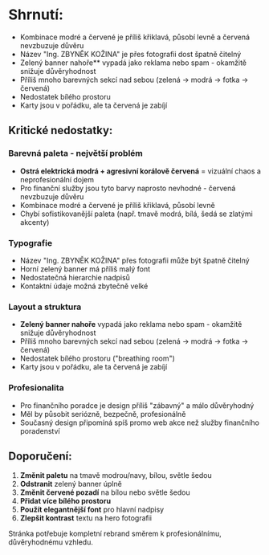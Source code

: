 # **Shrnutí:**
-  Kombinace modré a červené je příliš křiklavá, působí levně a červená nevzbuzuje důvěru
-  Název "Ing. ZBYNĚK KOŽINA" je přes fotografii dost špatně čitelný
-  Zelený banner nahoře** vypadá jako reklama nebo spam - okamžitě snižuje důvěryhodnost
-  Příliš mnoho barevných sekcí nad sebou (zelená → modrá → fotka → červená)
-  Nedostatek bílého prostoru
-  Karty jsou v pořádku, ale ta červená je zabíjí

## **Kritické nedostatky:**

### **Barevná paleta - největší problém**
- **Ostrá elektrická modrá + agresivní korálově červená** = vizuální chaos a neprofesionální dojem
- Pro finanční služby jsou tyto barvy naprosto nevhodné - červená nevzbuzuje důvěru
- Kombinace modré a červené je příliš křiklavá, působí levně
- Chybí sofistikovanější paleta (např. tmavě modrá, bílá, šedá se zlatými akcenty)

###  **Typografie**
- Název "Ing. ZBYNĚK KOŽINA" přes fotografii může být špatně čitelný
- Horní zelený banner má příliš malý font
- Nedostatečná hierarchie nadpisů
- Kontaktní údaje možná zbytečně velké

###  **Layout a struktura**
- **Zelený banner nahoře** vypadá jako reklama nebo spam - okamžitě snižuje důvěryhodnost
- Příliš mnoho barevných sekcí nad sebou (zelená → modrá → fotka → červená)
- Nedostatek bílého prostoru ("breathing room")
- Karty jsou v pořádku, ale ta červená je zabíjí

###  **Profesionalita**
- Pro finančního poradce je design příliš "zábavný" a málo důvěryhodný
- Měl by působit seriózně, bezpečně, profesionálně
- Současný design připomíná spíš promo web akce než služby finančního poradenství

## **Doporučení:**
1. **Změnit paletu** na tmavě modrou/navy, bílou, světle šedou
2. **Odstranit** zelený banner úplně
3. **Změnit červené pozadí** na bílou nebo světle šedou
4. **Přidat více bílého prostoru**
5. **Použít elegantnější font** pro hlavní nadpisy
6. **Zlepšit kontrast** textu na hero fotografii

Stránka potřebuje kompletní rebrand směrem k profesionálnímu, důvěryhodnému vzhledu.
